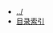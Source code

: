 
[@id]: _sidebar.md 
[@title]: bigdata
[@location]: docs/bigdata/_sidebar.md
[@author]: leity
[@date]: 2022-04-20

* [../](README.md)
* [目录索引](bigdata/README.md)
